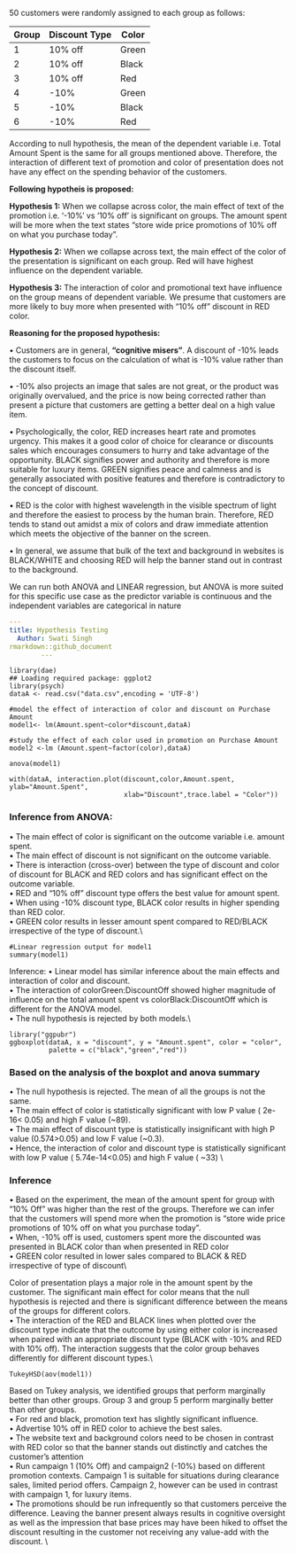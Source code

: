 50 customers were randomly assigned to each group as follows:

|Group|Discount Type|	Color
|---|---|---
|1|	10% off	|Green|
|2	|10% off	|Black|
|3|	10% off|	Red|
|4	|-10% |	Green|
|5	|-10% |	Black|
|6|	-10%	|Red|

According to null hypothesis, the mean of the dependent variable i.e. Total Amount Spent is the same for all groups mentioned above. 
Therefore, the interaction of different text of promotion and color of presentation does not have any effect on the spending behavior 
of the customers.

**Following hypotheis is proposed:**

**Hypothesis 1:** When we collapse across color, the main effect of text of the promotion i.e. ‘-10%’ vs ‘10% off’ is significant on groups. 
The amount spent will be more when the text states “store wide price promotions of 10% off on what you purchase today”.

**Hypothesis 2:** When we collapse across text, the main effect of the color of the presentation is significant on each group. 
Red will have highest influence on the dependent variable.

**Hypothesis 3:** The interaction of color and promotional text have influence on the group means of dependent variable. 
We presume that customers are more likely to buy more when presented with “10% off” discount in RED color.

**Reasoning for the proposed hypothesis:**

•	Customers are in general, **“cognitive misers”**. A discount of -10% leads the customers to focus on the calculation of what is -10% 
value rather than the discount itself.

•	-10% also projects an image that sales are not great, or the product was originally overvalued, and the price is now being corrected 
rather than present a picture that customers are getting a better deal on a high value item.

•	Psychologically, the color, RED increases heart rate and promotes urgency. This makes it a good color of choice for clearance or 
discounts sales which encourages consumers to hurry and take advantage of the opportunity. BLACK signifies power and authority and 
therefore is more suitable for luxury items. GREEN signifies peace and calmness and is generally associated with positive features and 
therefore is contradictory to the concept of discount.

•	RED is the color with highest wavelength in the visible spectrum of light and therefore the easiest to process by the human brain. 
Therefore, RED tends to stand out amidst a mix of colors and draw immediate attention which meets the objective of the banner on the 
screen.

•	In general, we assume that bulk of the text and background in websites is BLACK/WHITE and choosing RED will help the banner stand 
out in contrast to the background.

We can run both ANOVA and LINEAR regression, but ANOVA is more suited for this specific use case as the predictor variable is continuous and the independent variables are 
categorical in nature

```yaml
---
title: Hypothesis Testing
  Author: Swati Singh
rmarkdown::github_document
        ---
```
```{r}
library(dae)
## Loading required package: ggplot2
library(psych)
dataA <- read.csv("data.csv",encoding = 'UTF-8')

#model the effect of interaction of color and discount on Purchase Amount
model1<- lm(Amount.spent~color*discount,dataA) 

#study the effect of each color used in promotion on Purchase Amount
model2 <-lm (Amount.spent~factor(color),dataA)
```

```{r}
anova(model1)
```

```{r}
with(dataA, interaction.plot(discount,color,Amount.spent, ylab="Amount.Spent",
                             xlab="Discount",trace.label = "Color"))

```
### Inference from ANOVA:
•	The main effect of color is significant on the outcome variable i.e. amount spent.\
•	The main effect of discount is not significant on the outcome variable.\
•	There is interaction (cross-over) between the type of discount and color of discount for BLACK and RED colors and has significant effect on the outcome variable.\
•	RED and “10% off” discount type offers the best value for amount spent. \
•	When using -10% discount type, BLACK color results in higher spending than RED color.\
•	GREEN color results in lesser amount spent compared to RED/BLACK irrespective of the type of discount.\


```{r}
#Linear regression output for model1
summary(model1)
```
Inference:
•	Linear model has similar inference about the main effects and interaction of color and discount.\
•	The interaction of colorGreen:DiscountOff showed higher magnitude of influence on the total amount spent vs colorBlack:DiscountOff which is different for the ANOVA model.\
•	The null hypothesis is rejected by both models.\

```{r}
library("ggpubr")
ggboxplot(dataA, x = "discount", y = "Amount.spent", color = "color",
          palette = c("black","green","red"))
```
### Based on the analysis of the boxplot and anova summary

•	The null hypothesis is rejected. The mean of all the groups is not the same.\
•	The main effect of color is statistically significant with low P value ( 2e-16< 0.05) and high F value (~89). \
•	The main effect of discount type is statistically insignificant with high P value (0.574>0.05) and low F value (~0.3). \
•	Hence, the interaction of color and discount type is statistically significant with low P value ( 5.74e-14<0.05) and high F value ( ~33) \
### Inference
•	Based on the experiment, the mean of the amount spent for group with “10% Off” was higher than the rest of the groups. Therefore we can infer that the customers will spend more when the promotion is “store wide price promotions of 10% off on what you purchase today”.\
•	When, -10% off is used, customers spent more the discounted was presented in BLACK color than when presented in RED color\
•	GREEN color resulted in lower sales compared to BLACK & RED irrespective of type of discount\

Color of presentation plays a major role in the amount spent by the customer. The significant main effect for color means that the null hypothesis is rejected and there is significant difference between the means of the groups for different colors.\
•	The interaction of the RED and BLACK lines when plotted over the discount type indicate that the outcome by using either color is increased when paired with an appropriate discount type (BLACK with -10% and RED with 10% off). The interaction suggests that the color group behaves differently for different discount types.\

```{r}
TukeyHSD(aov(model1))
```

Based on Tukey analysis, we identified groups that perform marginally better than other groups. Group 3 and group 5 perform marginally better than other groups.\
•	For red and black, promotion text has slightly significant influence.\
•	Advertise 10% off in RED color to achieve the best sales.\
•	The website text and background colors need to be chosen in contrast with RED color so that the banner stands out distinctly and catches the customer’s attention\
•	Run campaign 1 (10% Off) and campaign2 (-10%) based on different promotion contexts. Campaign 1 is suitable for situations during clearance sales, limited period offers. Campaign 2, however can be used in contrast with campaign 1, for luxury items. \
•	The promotions should be run infrequently so that customers perceive the difference. Leaving the banner present always results in cognitive oversight as well as the impression that base prices may have been hiked to offset the discount resulting in the customer not receiving any value-add with the discount. \



